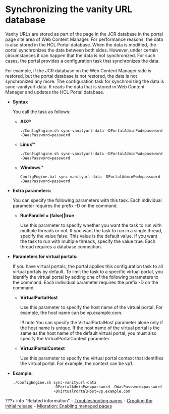 # Synchronizing the vanity URL database

Vanity URLs are stored as part of the page in the JCR database in the portal page site area of Web Content Manager. For performance reasons, the data is also stored in the HCL Portal database. When the data is modified, the portal synchronizes the data between both sides. However, under certain circumstances it can happen that the data is not synchronized. For such cases, the portal provides a configuration task that synchronizes the data.

For example, if the JCR database on the Web Content Manager side is restored, but the portal database is not restored, the data is not synchronized any more. The configuration task for synchronizing the data is sync-vanityurl-data. It reads the data that is stored in Web Content Manager and updates the HCL Portal database.

-   **Syntax**

    You call the task as follows:

    -   **AIX®**

        `./ConfigEngine.sh sync-vanityurl-data -DPortalAdminPwd=password -DWasPassword=password`

    -   **Linux™**

        `./ConfigEngine.sh sync-vanityurl-data -DPortalAdminPwd=password -DWasPassword=password`

    -   **Windows™**

        `ConfigEngine.bat sync-vanityurl-data -DPortalAdminPwd=password -DWasPassword=password`

-   **Extra parameters:**

    You can specify the following parameters with this task. Each individual parameter requires the prefix -D on the command.

    -   **RunParallel = (false)|true**

        Use this parameter to specify whether you want the task to run with multiple threads or not. If you want the task to run in a single thread, specify the value false. This value is the default value. If you want the task to run with multiple threads, specify the value true. Each thread requires a database connection.

-   **Parameters for virtual portals:**

    If you have virtual portals, the portal applies this configuration task to all virtual portals by default. To limit the task to a specific virtual portal, you identify the virtual portal by adding one of the following parameters to the command. Each individual parameter requires the prefix -D on the command.

    -   **VirtualPortalHost**

        Use this parameter to specify the host name of the virtual portal. For example, the host name can be vp.example.com.

        !!! note
            You can specify the VirtualPortalHost parameter alone only if the host name is unique. If the host name of the virtual portal is the same as the host name of the default virtual portal, you must also specify the VirtualPortalContext parameter.

    -   **VirtualPortalContext**

        Use this parameter to specify the virtual portal context that identifies the virtual portal. For example, the context can be vp1.

-   **Example:**

    ```
    ./ConfigEngine.sh sync-vanityurl-data 
                      -DPortalAdminPwd=password -DWasPassword=password
                      -DVirtualPortalHost=vp.example.com    
    ```



???+ info "Related information"
    - [Troubleshooting pages](../../../../build_sites/create_sites/website_building_blocks/pages/wcm_mngpages_trouble.md)
    - [Creating the initial release](../../../../deployment/manage/staging_to_production/creating_deploying_initial_release/dep_cir.md)
    - [Migration: Enabling managed pages](../../../../deployment/manage/migrate/next_steps/enable_func_migrated_portal/mig_t_enable_mngpages.md)

